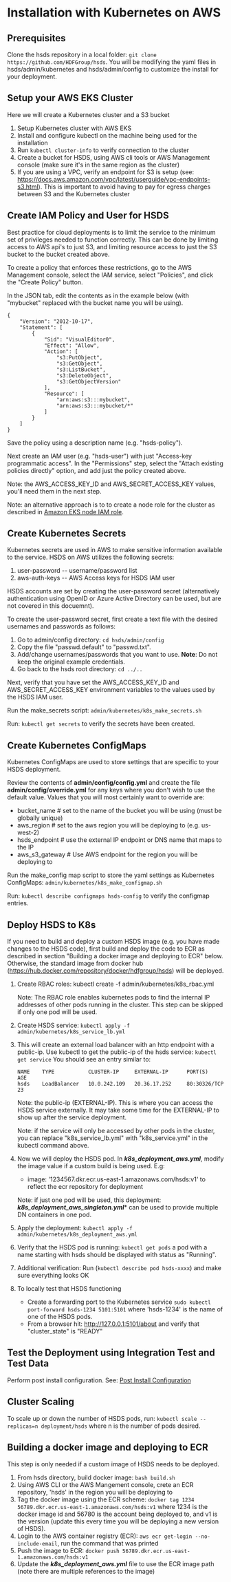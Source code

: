 Installation with Kubernetes on AWS
===================================

Prerequisites
-------------

Clone the hsds repository in a local folder: `git clone https://github.com/HDFGroup/hsds`.  You will be modifying
the yaml files in hsds/admin/kubernetes and hsds/admin/config to customize the install for your deployment.

Setup your AWS EKS Cluster
--------------------------

Here we will create a Kubernetes cluster and a S3 bucket

1. Setup Kubernetes cluster with AWS EKS
2. Install and configure kubectl on the machine being used for the installation
3. Run `kubectl cluster-info` to verify connection to the cluster
4. Create a bucket for HSDS, using AWS cli tools or AWS Management console (make sure it's in the same region as the cluster)
5. If you are using a VPC, verify an endpoint for S3 is setup (see: <https://docs.aws.amazon.com/vpc/latest/userguide/vpc-endpoints-s3.html>).  This is important to avoid having to pay for egress charges between S3 and the Kubernetes cluster

Create IAM Policy and User for HSDS
-----------------------------------

Best practice for cloud deployments is to limit the service to the minimum set of privileges 
needed to function correctly.  This can be done by limiting access to AWS api's to just S3,
and limiting resource access to just the S3 bucket to the bucket created above.

To create a policy that enforces these restrictions, go to the AWS Management console, select the
IAM service, select "Policies", and click the "Create Policy" button.

In the JSON tab, edit the contents as in the example below (with "mybucket" replaced with the bucket
name you will be using).


    {
        "Version": "2012-10-17",
        "Statement": [
            {
                "Sid": "VisualEditor0",
                "Effect": "Allow",
                "Action": [
                    "s3:PutObject",
                    "s3:GetObject",
                    "s3:ListBucket",
                    "s3:DeleteObject",
                    "s3:GetObjectVersion"
                ],
                "Resource": [
                    "arn:aws:s3:::mybucket",
                    "arn:aws:s3:::mybucket/*"
                ]
            }
        ]
    }


Save the policy using a description name (e.g. "hsds-policy").

Next create an IAM user (e.g. "hsds-user") with just "Access-key programmatic access".  In the "Permissions" step, select the "Attach existing policies directly" option, and add just the policy
created above.

Note: the AWS_ACCESS_KEY_ID and AWS_SECRET_ACCESS_KEY values, you'll need them in the next step.

Note: an alternative approach is to to create a node role for the cluster as described in [Amazon EKS node IAM role](https://docs.aws.amazon.com/eks/latest/userguide/create-node-role.html).


Create Kubernetes Secrets
-------------------------

Kubernetes secrets are used in AWS to make sensitive information available to the service.
HSDS on AWS utilizes the following secrets:

1. user-password -- username/password list
2. aws-auth-keys -- AWS Access keys for HSDS IAM user

HSDS accounts are set by creating the user-password secret (alternatively authentication using OpenID or Azure Active Directory can be used, but are not covered in this docuemnt).

To create the user-password secret, first create a text file with the desired usernames and passwords as follows:

1. Go to admin/config directory: `cd hsds/admin/config`
2. Copy the file "passwd.default" to "passwd.txt".
3. Add/change usernames/passwords that you want to use. **Note**: Do not keep the original example credentials.
4. Go back to the hsds root directory: `cd ../..`

Next, verify that you have set the AWS_ACCESS_KEY_ID and AWS_SECRET_ACCESS_KEY environment variables
to the values used by the HSDS IAM user.

Run the make_secrets script: `admin/kubernetes/k8s_make_secrets.sh`

Run: `kubectl get secrets` to verify the secrets have been created.

Create Kubernetes ConfigMaps
----------------------------

Kubernetes ConfigMaps are used to store settings that are specific to your HSDS deployment.

Review the contents of **admin/config/config.yml** and create the file **admin/config/override.yml** for any keys where you don't 
wish to use the default value.  Values that you will most certainly want to override are:

* bucket_name # set to the name of the bucket you will be using (must be globally unique)
* aws_region  # set to the aws region you will be deploying to (e.g. us-west-2)
* hsds_endpoint # use the external IP endpoint or DNS name that maps to the IP
* aws_s3_gateway # Use AWS endpoint for the region you will be deploying to

Run the make_config map script to store the yaml settings as Kubernetes ConfigMaps: `admin/kubernetes/k8s_make_configmap.sh`

Run: `kubectl describe configmaps hsds-config` to verify the configmap entries.


Deploy HSDS to K8s
------------------

If you need to build and deploy a custom HSDS image (e.g. you have made changes to the HSDS code), first build and deploy the code to ECR as described in section "Building a docker image and deploying to ECR" below.  Otherwise, the standard image from docker hub (<https://hub.docker.com/repository/docker/hdfgroup/hsds>) will be deployed.

1. Create RBAC roles: kubectl create -f admin/kubernetes/k8s_rbac.yml

   Note: The RBAC role enables kubernetes pods to find the internal IP addresses of other pods
   running in the cluster.  This step can be skipped if only one pod will be used.
1. Create HSDS service: `kubectl apply -f admin/kubernetes/k8s_service_lb.yml`
2. This will create an external load balancer with an http endpoint with a public-ip.
   Use kubectl to get the public-ip of the hsds service: `kubectl get service`
   You should see an entry similar to:

       NAME    TYPE           CLUSTER-IP     EXTERNAL-IP      PORT(S)        AGE
       hsds    LoadBalancer   10.0.242.109   20.36.17.252     80:30326/TCP   23

   Note: the public-ip (EXTERNAL-IP). This is where you can access the HSDS service externally. It may take some time for the EXTERNAL-IP to show up after the service deployment.

   Note: if the service will only be accessed by other pods in the cluster, you can replace 
   "k8s_service_lb.yml" with "k8s_service.yml" in the kubectl command above.
3. Now we will deploy the HSDS pod. In ***k8s_deployment_aws.yml***, modify the image 
   value if a custom build is being used.  E.g:
    * image: '1234567.dkr.ecr.us-east-1.amazonaws.com/hsds:v1' to reflect the ecr repository for deployment

   Note: if just one pod will be used, this deployment: ***k8s_deployment_aws_singleton.yml****
   can be used to provide multiple DN containers in one pod.
4. Apply the deployment: `kubectl apply -f admin/kubernetes/k8s_deployment_aws.yml`
5. Verify that the HSDS pod is running: `kubectl get pods`  a pod with a name starting with hsds should be displayed with status as "Running".
6. Additional verification: Run (`kubectl describe pod hsds-xxxx`) and make sure everything looks OK
7. To locally test that HSDS functioning
    * Create a forwarding port to the Kubernetes service `sudo kubectl port-forward hsds-1234 5101:5101` where 'hsds-1234' is the name of one of the HSDS pods. 
    * From a browser hit: <http://127.0.0.1:5101/about> and verify that "cluster_state" is "READY"

Test the Deployment using Integration Test and Test Data
--------------------------------------------------------

Perform post install configuration.   See: [Post Install Configuration](post_install.md)

Cluster Scaling
---------------

To scale up or down the number of HSDS pods, run:
`kubectl scale --replicas=n deployment/hsds` where n is the number of pods desired.

Building a docker image and deploying to ECR
--------------------------------------------

This step is only needed if a custom image of HSDS needs to be deployed.

1. From hsds directory, build docker image: `bash build.sh`
2. Using AWS CLI or the AWS Mangement console, crete an ECR repository, 'hsds' in the region you will be deploying to
3. Tag the docker image using the ECR scheme: `docker tag 1234 56789.dkr.ecr.us-east-1.amazonaws.com/hsds:v1` where 1234 is the docker image id and 56780 is the account being deployed to, and v1 is the version (update this every time you will be deploying a new version of HSDS).
4. Login to the AWS container registry (ECR): `aws ecr get-login --no-include-email`, run the command that was printed
5. Push the image to ECR: `docker push 56789.dkr.ecr.us-east-1.amazonaws.com/hsds:v1`
6. Update the ***k8s_deployment_aws.yml*** file to use the ECR image path (note there are multiple references to the image)
